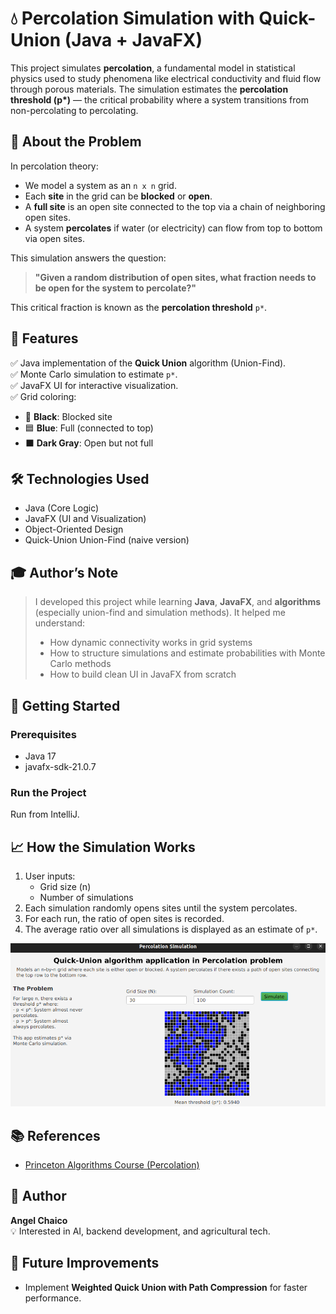 
# 💧 Percolation Simulation with Quick-Union (Java + JavaFX)

This project simulates **percolation**, a fundamental model in statistical physics used to study phenomena like electrical conductivity and fluid flow through porous materials. The simulation estimates the **percolation threshold (p\*)** — the critical probability where a system transitions from non-percolating to percolating.

## 🧠 About the Problem

In percolation theory:

- We model a system as an `n x n` grid.
- Each **site** in the grid can be **blocked** or **open**.
- A **full site** is an open site connected to the top via a chain of neighboring open sites.
- A system **percolates** if water (or electricity) can flow from top to bottom via open sites.

This simulation answers the question:

> **"Given a random distribution of open sites, what fraction needs to be open for the system to percolate?"**

This critical fraction is known as the **percolation threshold** `p*`.

## 🎯 Features

✅ Java implementation of the **Quick Union** algorithm (Union-Find).  
✅ Monte Carlo simulation to estimate `p*`.  
✅ JavaFX UI for interactive visualization.  
✅ Grid coloring:
- 🔲 **Black**: Blocked site
- 🟦 **Blue**: Full (connected to top)
- ⬛ **Dark Gray**: Open but not full

## 🛠 Technologies Used

- Java (Core Logic)
- JavaFX (UI and Visualization)
- Object-Oriented Design
- Quick-Union Union-Find (naive version)


## 🎓 Author’s Note

> I developed this project while learning **Java**, **JavaFX**, and **algorithms** (especially union-find and simulation methods). It helped me understand:
>
> - How dynamic connectivity works in grid systems
> - How to structure simulations and estimate probabilities with Monte Carlo methods
> - How to build clean UI in JavaFX from scratch


## 🚀 Getting Started

### Prerequisites
- Java 17
- javafx-sdk-21.0.7

### Run the Project

Run from IntelliJ.

## 📈 How the Simulation Works

1. User inputs:
    - Grid size (n)
    - Number of simulations
2. Each simulation randomly opens sites until the system percolates.
3. For each run, the ratio of open sites is recorded.
4. The average ratio over all simulations is displayed as an estimate of `p*`.

<div align="center">
  <img src="img.png" alt="Percolation Simulation GIF" />
</div>

## 📚 References

- [Princeton Algorithms Course (Percolation)](https://coursera.cs.princeton.edu/algs4/assignments/percolation/specification.php)

## 👤 Author

**Angel Chaico**  
💡 Interested in AI, backend development, and agricultural tech.


## 🧩 Future Improvements

- Implement **Weighted Quick Union with Path Compression** for faster performance.

